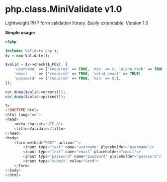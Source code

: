 # php.class.MiniValidate v1.0
Lightweight PHP form validation library. Easily extendable. 
Version 1.0

**Simple usage:**
```php
<?php
	
include('Validate.php');
$v = new Validate();

$valid = $v->check($_POST, [
	'username' => ['required' => TRUE, 'min' => 6, 'alpha_dash' => TRUE],
	'email   ' => ['required' => TRUE, 'valid_email' => TRUE],
	'password' => ['required' => TRUE, 'min' => 8,],
]);

var_dump($valid->errors());
var_dump($valid->passed());

?>
<!DOCTYPE html>
<html lang="en">
<head>
	<meta charset="UTF-8">
	<title>Validate</title>
</head>
<body>
	<form method="POST" action="">
		<input type="text" name="username" placeholder="username"/>
		<input type="text" name="email" placeholder="email"/>
		<input type="password" name="password" placeholder="password"/>
		<input type="submit" value="Send">
	</form>
</body>
</html> 
```
